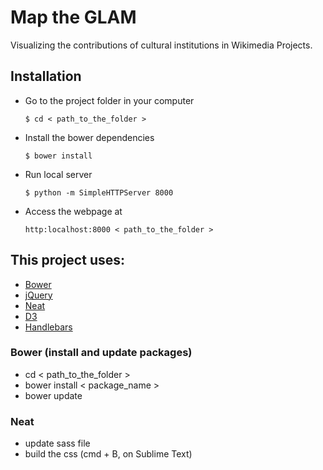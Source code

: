 # Map the GLAM
Visualizing the contributions of cultural institutions in Wikimedia Projects.

## Installation
- Go to the project folder in your computer
	```
	$ cd < path_to_the_folder >
	```
- Install the bower dependencies
	```
	$ bower install
	```
- Run local server 
	```
	$ python -m SimpleHTTPServer 8000
	```
- Access the webpage at
	```
	http:localhost:8000 < path_to_the_folder >
	```

## This project uses:
-	[Bower](https://bower.io/)
-	[jQuery](https://jquery.com/)
-	[Neat](http://neat.bourbon.io/)
-	[D3](https://d3js.org/)
-	[Handlebars](http://handlebarsjs.com/)

### Bower (install and update packages)
-	cd < path_to_the_folder >
-	bower install < package_name >
-	bower update

### Neat 
- 	update sass file
-	build the css (cmd + B, on Sublime Text)